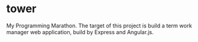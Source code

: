 tower
=====

My Programming Marathon. The target of this project is build a term work manager web application, build by Express and Angular.js.

